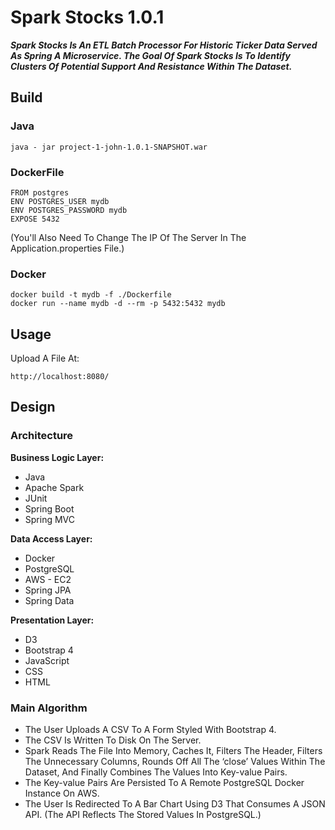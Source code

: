 # Spark Stocks 1.0.1

***Spark Stocks Is An ETL Batch Processor For Historic Ticker Data Served As Spring A Microservice.
The Goal Of Spark Stocks Is To Identify Clusters Of Potential Support And Resistance Within The Dataset.***

## Build
### Java
`
java - jar project-1-john-1.0.1-SNAPSHOT.war
`
### DockerFile
```
FROM postgres
ENV POSTGRES_USER mydb
ENV POSTGRES_PASSWORD mydb
EXPOSE 5432
```

(You'll Also Need To Change The IP Of The Server In The Application.properties File.)

### Docker
```
docker build -t mydb -f ./Dockerfile
docker run --name mydb -d --rm -p 5432:5432 mydb
```

## Usage
Upload A File At:

`
http://localhost:8080/
`

## Design
### Architecture
**Business Logic Layer:**
- Java
- Apache Spark
- JUnit
- Spring Boot
- Spring MVC

**Data Access Layer:**
- Docker
- PostgreSQL
- AWS - EC2
- Spring JPA
- Spring Data

**Presentation Layer:**
- D3
- Bootstrap 4
- JavaScript
- CSS
- HTML


### Main Algorithm

- The User Uploads A CSV To A Form Styled With Bootstrap 4.
- The CSV Is Written To Disk On The Server.
- Spark Reads The File Into Memory, Caches It, Filters The Header, Filters The Unnecessary Columns, Rounds Off All The ‘close’ Values Within The Dataset, And Finally Combines The Values Into Key-value Pairs.
- The Key-value Pairs Are Persisted To A Remote PostgreSQL Docker Instance On AWS.
- The User Is Redirected To A Bar Chart Using D3 That Consumes A JSON API. (The API Reflects The Stored Values In PostgreSQL.)
